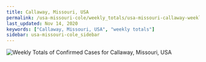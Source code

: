 ```yaml
---
title: Callaway, Missouri, USA
permalink: /usa-missouri-cole/weekly_totals/usa-missouri-callaway-weekly_totals.html
last_updated: Nov 14, 2020
keywords: ["Callaway, Missouri, USA", "weekly totals"]
sidebar: usa-missouri-cole_sidebar
---
```


![Weekly Totals of Confirmed Cases for Callaway, Missouri, USA](/covid_tracker/images/graphs/usa-missouri-callaway-weekly_totals_graph.png)
